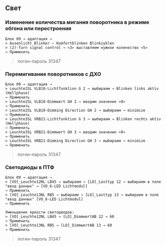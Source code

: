 ## Свет

### Изменение количества мигания поворотника в режиме обгона или перестроения

	Блок 09 → адаптация →
	> Ausenlicht_Blinker — Komfortblinken Blinkzyklen
	> (2)-Turn signal control → «3» выставляем нужное количество «5»
	→ Применить

> логин-пароль 31347

### Перемигивание поворотников с ДХО

	Блок 09 → адаптация →
	> Leuchte2SL VLB10-Lichtfunktion G 2 → выбираем → Blinken links aktiv (Hellphase) 
	→ Применить
	> Leuchte2SL VLB10-Dimmwert GH 2 → вводим значение «0»
	→ Применить
	> Leuchte2SL VLB10-Dimming Direction GH 2 → выбираем → minimize
	→ Применить
	> Leuchte3SL VRB21-Lichtfunktion G 3 → выбираем → Blinken rechts aktiv (Hellphase)
	→ Применить
	> Leuchte3SL VRB21-Dimmwert GH 3 → вводим значение «0»
	→ Применить
	> Leuchte3SL VRB21-Dimming Direction GH 3 → выбираем → minimize
	→ Применить

> логин-пароль 31347

### Светодиоды в ПТФ

	Блок 09 → адаптация →
	> [VO]_Leuchte12NL LB45 → выбираем → [LO]_Lasttyp 12 → выбираем в поле "ввод данных" → [VO_6-LED Lichtmodul]
	→ Применить
	> [VO]_Leuchte13NL RB5 → выбираем → [LO]_Lasttyp 13 → выбираем в поле "ввод данных" [VO_6-LED Lichtmodul]
	→ Применить

	Уменьшение яркости светодиодов:
	> [VO]_Leuchte12NL LB45 → [LO]_DimmwertAB 12 → 60
	→ Применить
	> [VO]_Leuchte13NL RB5 → [LO]_DimmwertAB 13 → 60
	→ Применить

> логин-пароль 31347